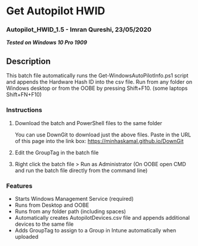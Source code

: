 # Get Autopilot HWID
### Autopilot_HWID_1.5 - Imran Qureshi, 23/05/2020
**_Tested on Windows 10 Pro 1909_**

## Description

This batch file automatically runs the Get-WindowsAutoPilotInfo.ps1 script and appends the Hardware Hash ID into the csv file.
Run from any folder on Windows desktop or from the OOBE by pressing Shift+F10. (some laptops Shift+FN+F10)


### Instructions

1. Download the batch and PowerShell files to the same folder

    You can use DownGit to download just the above files. Paste in the URL of this page into the link box:
    https://minhaskamal.github.io/DownGit

2. Edit the GroupTag in the batch file
3. Right click the batch file > Run as Administrator (On OOBE open CMD and run the batch file directly from the command line)

### Features

* Starts Windows Management Service (required)
* Runs from Desktop and OOBE
* Runs from any folder path (including spaces)
* Automatically creates AutopilotDevices.csv file and appends additional devices to the same file
* Adds GroupTag to assign to a Group in Intune automatically when uploaded

